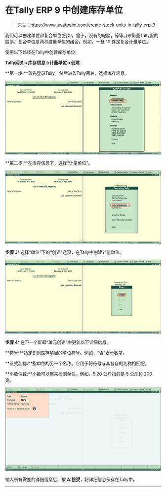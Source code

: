 # 在Tally ERP 9 中创建库存单位

> 原文：<https://www.javatpoint.com/create-stock-units-in-tally-erp-9>

我们可以创建单位和复合单位(例如，盒子，没有的电脑，等等。)来衡量Tally里的股票。复合单位是两种度量单位的组合。例如，一盒 10 件是复合计量单位。

使用以下路径在Tally中创建库存单位:

**Tally网关→库存信息→计量单位→创建**

**第一步:**首先登录Tally，然后进入Tally网关，选择库存信息。

![Create Stock Units in Tally ERP 9](img/2b2f5adb31dff691a3cf57b976fbb7d8.png)

**第二步:**在库存信息下，选择“计量单位”。

![Create Stock Units in Tally ERP 9](img/6815bf7a0bd59f3cf080e33e7e200c09.png)

**步骤 3:** 选择“单位”下的“创建”选项，在Tally中创建计量单位。

![Create Stock Units in Tally ERP 9](img/3a800dca0e88711ca6f06917427defaa.png)

**步骤 4:** 在下一个屏幕“单元创建”中更新以下详细信息。

**符号:**指定识别库存项目的单位符号。例如，“否”表示数字。

**正式名称:**指单位的另一个名称。它用于将符号与其各自的名称相匹配。

**小数位数:**小数可以用来检测单位。例如，5.20 公斤指的是 5 公斤和 200 克。

![Create Stock Units in Tally ERP 9](img/647292575476b1cd1452aacb17af273a.png)

输入所有需要的详细信息后，按 **A:接受**，将详细信息保存在Tally中。

* * *